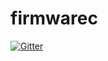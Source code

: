 # firmwarec

[![Gitter](https://badges.gitter.im/parumtronics/firmwarec.svg)](https://gitter.im/parumtronics/firmwarec?utm_source=badge&utm_medium=badge&utm_campaign=pr-badge&utm_content=badge)